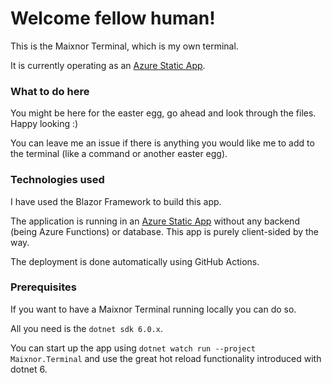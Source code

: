 
# Welcome fellow human!

This is the Maixnor Terminal, which is my own terminal.

It is currently operating as an [Azure Static App](https://gray-moss-0be855b03.azurestaticapps.net).

### What to do here

You might be here for the easter egg, go ahead and look through the files. Happy looking :)

You can leave me an issue if there is anything you would like me to add to the terminal (like a command or another easter egg).

### Technologies used

I have used the Blazor Framework to build this app. 

The application is running in an [Azure Static App](https://gray-moss-0be855b03.azurestaticapps.net)
without any backend (being Azure Functions) or database. 
This app is purely client-sided by the way.

The deployment is done automatically using GitHub Actions.

### Prerequisites

If you want to have a Maixnor Terminal running locally you can do so.

All you need is the `dotnet sdk 6.0.x`.

You can start up the app using `dotnet watch run --project Maixnor.Terminal` and use the great
hot reload functionality introduced with dotnet 6. 
